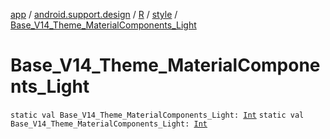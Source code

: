 [app](../../../index.md) / [android.support.design](../../index.md) / [R](../index.md) / [style](index.md) / [Base_V14_Theme_MaterialComponents_Light](./-base_-v14_-theme_-material-components_-light.md)

# Base_V14_Theme_MaterialComponents_Light

`static val Base_V14_Theme_MaterialComponents_Light: `[`Int`](https://kotlinlang.org/api/latest/jvm/stdlib/kotlin/-int/index.html)
`static val Base_V14_Theme_MaterialComponents_Light: `[`Int`](https://kotlinlang.org/api/latest/jvm/stdlib/kotlin/-int/index.html)